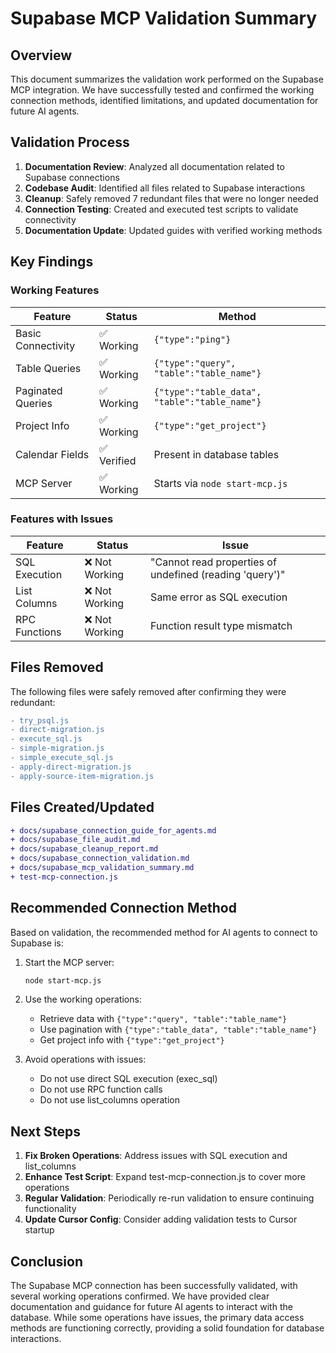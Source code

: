 # Supabase MCP Validation Summary

## Overview

This document summarizes the validation work performed on the Supabase MCP integration. We have successfully tested and confirmed the working connection methods, identified limitations, and updated documentation for future AI agents.

## Validation Process

1. **Documentation Review**: Analyzed all documentation related to Supabase connections
2. **Codebase Audit**: Identified all files related to Supabase interactions
3. **Cleanup**: Safely removed 7 redundant files that were no longer needed
4. **Connection Testing**: Created and executed test scripts to validate connectivity
5. **Documentation Update**: Updated guides with verified working methods

## Key Findings

### Working Features

| Feature            | Status      | Method                                        |
| ------------------ | ----------- | --------------------------------------------- |
| Basic Connectivity | ✅ Working  | `{"type":"ping"}`                             |
| Table Queries      | ✅ Working  | `{"type":"query", "table":"table_name"}`      |
| Paginated Queries  | ✅ Working  | `{"type":"table_data", "table":"table_name"}` |
| Project Info       | ✅ Working  | `{"type":"get_project"}`                      |
| Calendar Fields    | ✅ Verified | Present in database tables                    |
| MCP Server         | ✅ Working  | Starts via `node start-mcp.js`                |

### Features with Issues

| Feature       | Status         | Issue                                                   |
| ------------- | -------------- | ------------------------------------------------------- |
| SQL Execution | ❌ Not Working | "Cannot read properties of undefined (reading 'query')" |
| List Columns  | ❌ Not Working | Same error as SQL execution                             |
| RPC Functions | ❌ Not Working | Function result type mismatch                           |

## Files Removed

The following files were safely removed after confirming they were redundant:

```diff
- try_psql.js
- direct-migration.js
- execute_sql.js
- simple-migration.js
- simple_execute_sql.js
- apply-direct-migration.js
- apply-source-item-migration.js
```

## Files Created/Updated

```diff
+ docs/supabase_connection_guide_for_agents.md
+ docs/supabase_file_audit.md
+ docs/supabase_cleanup_report.md
+ docs/supabase_connection_validation.md
+ docs/supabase_mcp_validation_summary.md
+ test-mcp-connection.js
```

## Recommended Connection Method

Based on validation, the recommended method for AI agents to connect to Supabase is:

1. Start the MCP server:

   ```bash
   node start-mcp.js
   ```

2. Use the working operations:

   - Retrieve data with `{"type":"query", "table":"table_name"}`
   - Use pagination with `{"type":"table_data", "table":"table_name"}`
   - Get project info with `{"type":"get_project"}`

3. Avoid operations with issues:
   - Do not use direct SQL execution (exec_sql)
   - Do not use RPC function calls
   - Do not use list_columns operation

## Next Steps

1. **Fix Broken Operations**: Address issues with SQL execution and list_columns
2. **Enhance Test Script**: Expand test-mcp-connection.js to cover more operations
3. **Regular Validation**: Periodically re-run validation to ensure continuing functionality
4. **Update Cursor Config**: Consider adding validation tests to Cursor startup

## Conclusion

The Supabase MCP connection has been successfully validated, with several working operations confirmed. We have provided clear documentation and guidance for future AI agents to interact with the database. While some operations have issues, the primary data access methods are functioning correctly, providing a solid foundation for database interactions.
